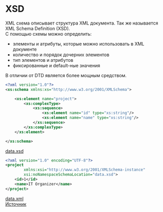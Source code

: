 # XSD
XML схема описывает структура XML документа. Так же называется XML Schema Definition (XSD).<br/>
С помощью схемы можно определить:
* элементы и атрибуты, которые можно использовать в XML документе
* количество и порядок дочерних элементов
* тип элементов и атрибутов
* фиксированные и default-ные значения

В отличии от DTD является более мощным средством.
```xsd
<?xml version="1.0"?>
<xs:schema xmlns:xs="http://www.w3.org/2001/XMLSchema">

    <xs:element name="project">
        <xs:complexType>
            <xs:sequence>
                <xs:element name="id" type="xs:string"/>
                <xs:element name="name" type="xs:string"/>
            </xs:sequence>
        </xs:complexType>
    </xs:element>

</xs:schema>
```
[data.xsd](examples/data.xsd)
```xml
<?xml version="1.0" encoding="UTF-8"?>
<project
        xmlns:xsi="http://www.w3.org/2001/XMLSchema-instance"
        xsi:noNamespaceSchemaLocation="data.xsd">
    <id>1</id>
    <name>IT Organizer</name>
</project>
```
[data.xml](examples/data.xml)<br/>
[Источник](https://www.w3schools.com/xml/schema_intro.asp)
